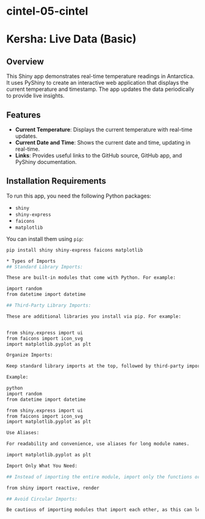 # cintel-05-cintel
# Kersha: Live Data (Basic)

## Overview
This Shiny app demonstrates real-time temperature readings in Antarctica. It uses PyShiny to create an interactive web application that displays the current temperature and timestamp. The app updates the data periodically to provide live insights.

## Features
- **Current Temperature**: Displays the current temperature with real-time updates.
- **Current Date and Time**: Shows the current date and time, updating in real-time.
- **Links**: Provides useful links to the GitHub source, GitHub app, and PyShiny documentation.

## Installation Requirements
To run this app, you need the following Python packages:
- `shiny`
- `shiny-express`
- `faicons`
- `matplotlib`

You can install them using `pip`:
```sh
pip install shiny shiny-express faicons matplotlib

* Types of Imports
## Standard Library Imports:

These are built-in modules that come with Python. For example:

import random
from datetime import datetime

## Third-Party Library Imports:

These are additional libraries you install via pip. For example:


from shiny.express import ui
from faicons import icon_svg
import matplotlib.pyplot as plt

Organize Imports:

Keep standard library imports at the top, followed by third-party imports, and then your own modules.

Example:

python
import random
from datetime import datetime

from shiny.express import ui
from faicons import icon_svg
import matplotlib.pyplot as plt

Use Aliases:

For readability and convenience, use aliases for long module names.

import matplotlib.pyplot as plt

Import Only What You Need:

## Instead of importing the entire module, import only the functions or classes you need.

from shiny import reactive, render

## Avoid Circular Imports:

Be cautious of importing modules that import each other, as this can lead to errors.

